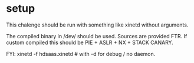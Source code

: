 # setup

This chalenge should be run with something like xinetd without arguments.

The compiled binary in /dev/ should be used. Sources are provided FTR.
If custom compiled this should be PIE + ASLR + NX + STACK CANARY.

FYI: xinetd -f hdsaas.xinetd  # with -d for debug / no daemon.
